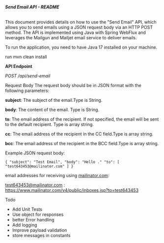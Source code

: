 ###### **Send Email API - README**

This document provides details on how to use the "Send Email" API, which allows you to send emails using a JSON request body via an HTTP POST method. The API is implemented using Java with Spring WebFlux and leverages the Mailgun and Mailjet email service to deliver emails.

To run the application, you need to have Java 17 installed on your machine. 

run mvn clean install

**API Endpoint**

_POST /api/send-email_

Request Body
The request body should be in JSON format with the following parameters:

**subject**: The subject of the email.Type is String. 

**body**: The content of the email. Type is String.

**to**: The email address of the recipient. If not specified, the email will be sent to the default recipient. Type is array string.

**cc**: The email address of the recipient in the CC field.Type is array string.

**bcc**: The email address of the recipient in the BCC field.Type is array string.

Example JSON request body:

`{
    "subject": "Test Email",
    "body": "Hello ."
    "to": [ "test643453@mailinator.com" ]
}`


email addresses for receiving using [mailinator.com]():

test643453@mailinator.com :
https://www.mailinator.com/v4/public/inboxes.jsp?to=test643453

Todo

- Add Unit Tests
- Use object for responses
- better Error handling
- Add logging
- Improve payload validation
- store messages in constants



